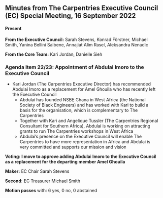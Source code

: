 ## Minutes from The Carpentries Executive Council (EC) Special Meeting, 16 September 2022


#### Present

**From the Executive Council:** Sarah Stevens, Konrad Förstner, Michael Smith, Yanina Bellini Saibene, Annajiat Alim Rasel, Aleksandra Nenadic

**From the Core Team:** Kari Jordan, Danielle Sieh


### Agenda item 22/23: Appointment of Abdulai Imoro to the Executive Council



* Kari Jordan (The Carpentries Executive Director) has recommended Abdulai Imoro as a replacement for Amel Ghouila who has recently left the Executive Council
    * Abdulai has founded NSBE Ghana in West Africa (the National Society of Black Engineers) and has worked with Kari to build a basis for the organisation, which is complementary to The Carpentries
    * Together with Kari and Angelique Tussler (The Carpentries Regional Consultant for Southern Africa), Abdulai is working on attracting grants to run The Carpentries workshops in West Africa
    * Abdulai’s presence on the Executive Council will enable The Carpentries to have more representation in Africa and Abdulai is very committed and supports our mission and vision

**Voting: I move to approve adding Abdulai Imoro to the Executive Council as a replacement for the departing member Amel Ghouila**

**Maker:** EC Chair Sarah Stevens

**Second:** EC Treasurer Michael Smith

**Motion passes** with: 6 yes, 0 no, 0 abstained 
